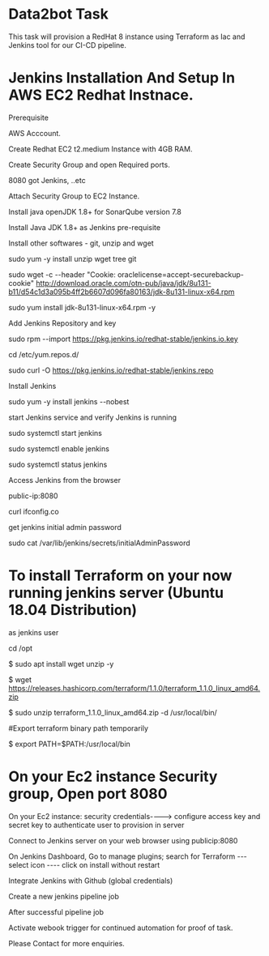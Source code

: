 # Data2bot Task
This task will provision a RedHat 8 instance using Terraform as Iac and Jenkins tool for our CI-CD pipeline.

# Jenkins Installation And Setup In AWS EC2 Redhat Instnace.

Prerequisite

AWS Acccount.

Create Redhat EC2 t2.medium Instance with 4GB RAM.

Create Security Group and open Required ports.

8080 got Jenkins, ..etc

Attach Security Group to EC2 Instance.

Install java openJDK 1.8+ for SonarQube version 7.8

Install Java JDK 1.8+ as Jenkins pre-requisite

Install other softwares - git, unzip and wget

sudo yum -y install unzip wget tree git

sudo wget -c --header "Cookie: oraclelicense=accept-securebackup-cookie" http://download.oracle.com/otn-pub/java/jdk/8u131-b11/d54c1d3a095b4ff2b6607d096fa80163/jdk-8u131-linux-x64.rpm

sudo yum install jdk-8u131-linux-x64.rpm -y

Add Jenkins Repository and key

sudo rpm --import https://pkg.jenkins.io/redhat-stable/jenkins.io.key

cd /etc/yum.repos.d/

sudo curl -O https://pkg.jenkins.io/redhat-stable/jenkins.repo

Install Jenkins

sudo yum -y install jenkins  --nobest

start Jenkins service and verify Jenkins is running

sudo systemctl start jenkins

sudo systemctl enable jenkins

sudo systemctl status jenkins

Access Jenkins from the browser

public-ip:8080

curl ifconfig.co 

get jenkins initial admin password

sudo cat /var/lib/jenkins/secrets/initialAdminPassword

# To install Terraform on your now running jenkins server (Ubuntu 18.04 Distribution)

as jenkins user

cd /opt

$ sudo apt install wget unzip -y

$ wget https://releases.hashicorp.com/terraform/1.1.0/terraform_1.1.0_linux_amd64.zip

$ sudo unzip terraform_1.1.0_linux_amd64.zip -d /usr/local/bin/

#Export terraform binary path temporarily

$ export PATH=$PATH:/usr/local/bin

# On your Ec2 instance Security group, Open port 8080

On your Ec2 instance: security credentials----> configure access key and secret key to authenticate user to provision in server

Connect to Jenkins server on your web browser using publicip:8080

On Jenkins Dashboard, Go to manage plugins; search for Terraform --- select icon ---- click on install without restart

Integrate Jenkins with Github (global credentials)

Create a new jenkins pipeline job

After successful pipeline job

Activate webook trigger for continued automation for proof of task.

Please Contact for more enquiries.

